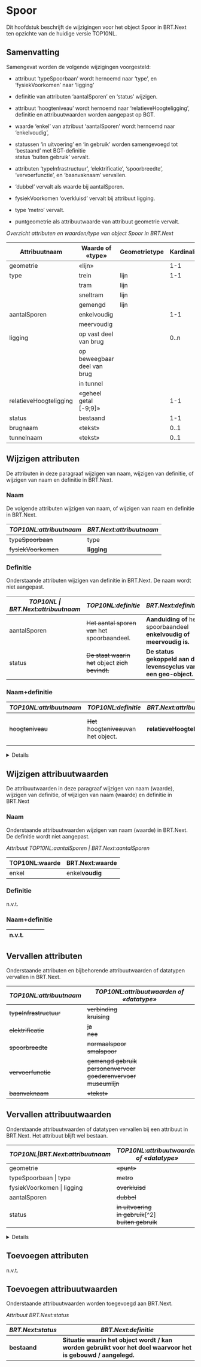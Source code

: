 Spoor
=====

Dit hoofdstuk beschrijft de wijzigingen voor het object Spoor in BRT.Next ten
opzichte van de huidige versie TOP10NL.

Samenvatting
------------

Samengevat worden de volgende wijzigingen voorgesteld:

-   attribuut ‘typeSpoorbaan’ wordt hernoemd naar ‘type’, en ‘fysiekVoorkomen’
    naar ‘ligging’

-   definitie van attributen ‘aantalSporen’ en ‘status’ wijzigen.

-   attribuut ‘hoogteniveau’ wordt hernoemd naar ‘relatieveHoogteligging’,
    definitie en attribuutwaarden worden aangepast op BGT.

-   waarde ‘enkel’ van attribuut ‘aantalSporen’ wordt hernoemd naar
    ‘enkelvoudig’,

-   statussen ‘in uitvoering’ en ‘in gebruik’ worden samengevoegd tot ‘bestaand’
    met BGT-definitie<br />status ‘buiten gebruik’ vervalt.

-   attributen ‘typeInfrastructuur’, ‘elektrificatie’, ‘spoorbreedte’,
    ‘vervoerfunctie’, en ‘baanvaknaam’ vervallen.

-   ‘dubbel’ vervalt als waarde bij aantalSporen.

-   fysiekVoorkomen ‘overkluisd’ vervalt bij attribuut ligging. 

-   type ‘metro’ vervalt.

-   puntgeometrie als attribuutwaarde van attribuut geometrie vervalt.

*Overzicht attributen en waarden/type van object Spoor in BRT.Next*

| Attribuutnaam          | Waarde of «type»            | Geometrietype | Kardinaliteit |
|------------------------|-----------------------------|---------------|---------------|
| geometrie              | «lijn»                      |               | 1-1           |
| type                   | trein                       | lijn          | 1-1           |
|                        | tram                        | lijn          |               |
|                        | sneltram                    | lijn          |               |
|                        | gemengd                     | lijn          |               |
| aantalSporen           | enkelvoudig                 |               | 1-1           |
|                        | meervoudig                  |               |               |
| ligging                | op vast deel van brug       |               | 0..n          |
|                        | op beweegbaar deel van brug |               |               |
|                        | in tunnel                   |               |               |
| relatieveHoogteligging | «geheel getal [-9;9]»              |               | 1-1           |
| status                 | bestaand                    |               | 1-1           |
| brugnaam               | «tekst»                     |               | 0..1          |
| tunnelnaam             | «tekst»                     |               | 0..1          |

Wijzigen attributen
-------------------

De attributen in deze paragraaf wijzigen van naam, wijzigen van definitie, of
wijzigen van naam en definitie in BRT.Next.

### Naam

De volgende attributen wijzigen van naam, of wijzigen van naam en definitie in
BRT.Next.

| *TOP10NL:attribuutnaam* | *BRT.Next:attribuutnaam* |
|-------------------------|--------------------------|
| type~~Spoorbaan~~   | type                     |
| ~~fysiekVoorkomen~~ | **ligging**              |

### Definitie

Onderstaande attributen wijzigen van definitie in BRT.Next. De naam wordt niet
aangepast.

| *TOP10NL \| BRT.Next:attribuutnaam* | *TOP10NL:definitie*                                      | *BRT.Next:definitie*                                                  |
|-------------------------------------|----------------------------------------------------------|-----------------------------------------------------------------------|
| aantalSporen                        | ~~Het aantal sporen van~~ het spoorbaandeel.         | **Aanduiding of** het spoorbaandeel **enkelvoudig of meervoudig is.** |
| status                              | ~~De staat waarin het~~ object ~~zich bevindt.~~ | **De status gekoppeld aan de levenscyclus van een geo-**object**.**   |

### Naam+definitie

| *TOP10NL:attribuutnaam* | *TOP10NL:definitie*                             | *BRT.Next:attribuutnaam*       | *BRT.Next:definitie*                                    |
|-------------------------|-------------------------------------------------|--------------------------------|---------------------------------------------------------|
| ~~hoogteniveau~~    | ~~Het~~ hoogte~~niveau~~van het object. | **relatieveHoogteligging** | **Aanduiding voor de relatieve** hoogte van het object. |

<details class="note">
 Het bereik van hoogteniveau|relatieveHoogteligging wijzigt van een geheel
getal kleiner of gelijk aan 0 naar geheel getal van -9 tot en met 9.
</details>

Wijzigen attribuutwaarden
-------------------------

De attribuutwaarden in deze paragraaf wijzigen van naam (waarde), wijzigen van
definitie, of wijzigen van naam (waarde) en definitie in BRT.Next

### Naam

Onderstaande attribuutwaarden wijzigen van naam (waarde) in BRT.Next. De
definitie wordt niet aangepast.

*Attribuut TOP10NL:aantalSporen | BRT.Next:aantalSporen*

| TOP10NL:waarde | BRT.Next:waarde |
|----------------|-----------------|
| enkel          | enkel**voudig** |

### Definitie

n.v.t.

### Naam+definitie

| n.v.t. |   |   |   |
|--------|---|---|---|


Vervallen attributen
--------------------

Onderstaande attributen en bijbehorende attribuutwaarden of datatypen vervallen
in BRT.Next.

| *TOP10NL:attribuutnaam*    | *TOP10NL:attribuutwaarden of «datatype»*                                                   |
|----------------------------|--------------------------------------------------------------------------------------------|
| ~~typeInfrastructuur~~ | ~~verbinding~~<br />~~kruising~~                                                       |
| ~~elektrificatie~~     | ~~ja~~<br />~~nee~~                                                                    |
| ~~spoorbreedte~~       | ~~normaalspoor~~<br />~~smalspoor~~                                                    |
| ~~vervoerfunctie~~     | ~~gemengd gebruik~~<br />~~personenvervoer~~<br />~~goederenvervoer~~<br />~~museumlijn~~ |
| ~~baanvaknaam~~        | ~~«tekst»~~                                                                            |

Vervallen attribuutwaarden
--------------------------

Onderstaande attribuutwaarden of datatypen vervallen bij een attribuut in
BRT.Next. Het attribuut blijft wel bestaan.

| *TOP10NL\|BRT.Next:attribuutnaam* | *TOP10NL:attribuutwaarden of «datatype»*                              |
|-----------------------------------|-----------------------------------------------------------------------|
| geometrie                         | ~~«punt»~~                                                        |
| typeSpoorbaan \| type             | ~~metro~~                                                         |
| fysiekVoorkomen \| ligging        | ~~overkluisd~~                                                    |
| aantalSporen                      | ~~dubbel~~                                                        |
| status                            | ~~in uitvoering~~<br />~~in gebruik~~[^2]<br />~~buiten gebruik~~ |

<details class="note">
status ‘in uitvoering’ en ‘in gebruik’ worden samengevoegd tot status
‘bestaand’.
</details>

Toevoegen attributen
--------------------

n.v.t.

Toevoegen attribuutwaarden
--------------------------

Onderstaande attribuutwaarden worden toegevoegd aan BRT.Next.

*Attribuut BRT.Next:status*

| *BRT.Next:status* | *BRT.Next:definitie*                                                                                          |
|-------------------|---------------------------------------------------------------------------------------------------------------|
| **bestaand**      | **Situatie waarin het object wordt / kan worden gebruikt voor het doel waarvoor het is gebouwd / aangelegd.** |
